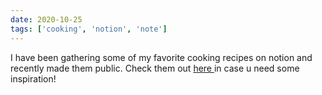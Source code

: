 ```yaml
---
date: 2020-10-25
tags: ['cooking', 'notion', 'note']
---
```


I have been gathering some of my favorite cooking recipes on notion and recently made them public. Check them out <a href="https://www.notion.so/8b1c63b1dd324382b12fe5a97f3fc324?v=4091301fde544e498969443d19a333c3">here </a> in case u need some inspiration!
